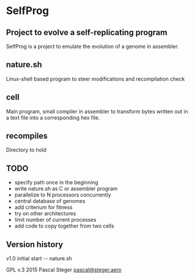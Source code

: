 SelfProg
========

Project to evolve a self-replicating program
--------------------------------------------

SelfProg is a project to emulate the evolution of a genome in assembler.



nature.sh
---------
Linux-shell based program to steer modifications and recompilation check


cell
----
Main program, small compiler in assembler to transform bytes written out in a text file into a corresponding hex file.

recompiles
----------
Directory to hold



TODO
----
* specify path once in the beginning
* write nature.sh as C or assembler program
* parallelize to N processors concurrently
* central database of genomes
* add criterium for fitness
* try on other architectures
* limit number of current processes
* add code to copy together from two cells


Version history
---------------
v1.0 initial start -- nature.sh






GPL v.3 2015
Pascal Steger
pascal@steger.aero
